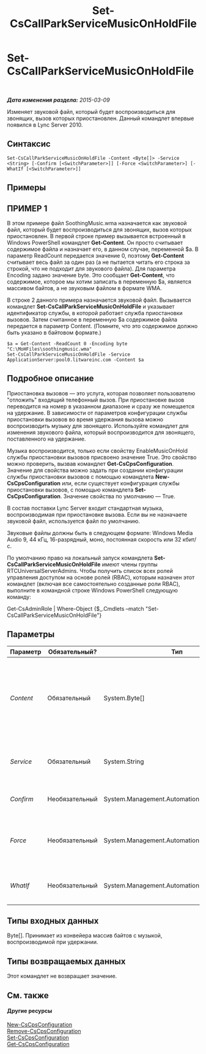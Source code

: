 ﻿---
title: Set-CsCallParkServiceMusicOnHoldFile
TOCTitle: Set-CsCallParkServiceMusicOnHoldFile
ms:assetid: af5e7573-4bfd-47b1-a92b-83b06a537158
ms:mtpsurl: https://technet.microsoft.com/ru-ru/library/Gg412836(v=OCS.15)
ms:contentKeyID: 49310873
ms.date: 05/19/2016
mtps_version: v=OCS.15
ms.translationtype: HT
---

# Set-CsCallParkServiceMusicOnHoldFile

 

_**Дата изменения раздела:** 2015-03-09_

Изменяет звуковой файл, который будет воспроизводиться для звонящих, вызов которых приостановлен. Данный командлет впервые появился в Lync Server 2010.

## Синтаксис

    Set-CsCallParkServiceMusicOnHoldFile -Content <Byte[]> -Service <String> [-Confirm [<SwitchParameter>]] [-Force <SwitchParameter>] [-WhatIf [<SwitchParameter>]]

## Примеры

## ПРИМЕР 1

В этом примере файл SoothingMusic.wma назначается как звуковой файл, который будет воспроизводиться для звонящих, вызов которых приостановлен. В первой строке пример вызывается встроенный в Windows PowerShell командлет **Get-Content**. Он просто считывает содержимое файла и назначает его, в данном случае, переменной $a. В параметр ReadCount передается значение 0, поэтому **Get-Content** считывает весь файл за один раз (а не пытается читать его строка за строкой, что не подходит для звукового файла). Для параметра Encoding задано значение byte. Это сообщает **Get-Content**, что содержимое, которое мы хотим записать в переменную $a, является массивом байтов, а не звуковым файлом в формате WMA.

В строке 2 данного примера назначается звуковой файл. Вызывается командлет **Set-CsCallParkServiceMusicOnHoldFile** и указывает идентификатор службы, в которой работает служба приостановки вызовов. Затем считанное в переменную $a содержимое файла передается в параметр Content. (Помните, что это содержимое должно быть указано в байтовом формате.)

    $a = Get-Content -ReadCount 0 -Encoding byte "C:\MoHFiles\soothingmusic.wma"
    Set-CsCallParkServiceMusicOnHoldFile -Service ApplicationServer:pool0.litwareinc.com -Content $a

## Подробное описание

Приостановка вызовов — это услуга, которая позволяет пользователю "отложить" входящий телефонный вызов. При приостановке вызов переводится на номер в указанном диапазоне и сразу же помещается на удержание. В зависимости от параметров конфигурации службы приостановки вызовов во время удержания вызова можно воспроизводить музыку для звонящего. Используйте командлет для изменения звукового файла, который воспроизводится для звонящего, поставленного на удержание.

Музыка воспроизводится, только если свойству EnableMusicOnHold службы приостановки вызовов присвоено значение True. Это свойство можно проверить, вызвав командлет **Get-CsCpsConfiguration**. Значение для свойства можно задать при создании конфигурации службы приостановки вызовов с помощью командлета **New-CsCpsConfiguration** или, если существует конфигурация службы приостановки вызовов, с помощью командлета **Set-CsCpsConfiguration**. Значение свойства по умолчанию — True.

В состав поставки Lync Server входит стандартная музыка, воспроизводимая при приостановке вызова. Если вы не назначаете звуковой файл, используется файл по умолчанию.

Звуковые файлы должны быть в следующем формате: Windows Media Audio 9, 44 кГц, 16-разрядный, моно, постоянная скорость или 32 кбит/с.

По умолчанию право на локальный запуск командлета **Set-CsCallParkServiceMusicOnHoldFile** имеют члены группы RTCUniversalServerAdmins. Чтобы получить список всех ролей управления доступом на основе ролей (RBAC), которым назначен этот командлет (включая все самостоятельно созданные роли RBAC), выполните в командной строке Windows PowerShell следующую команду:

Get-CsAdminRole | Where-Object {$\_.Cmdlets –match "Set-CsCallParkServiceMusicOnHoldFile"}

## Параметры


<table>
<colgroup>
<col style="width: 25%" />
<col style="width: 25%" />
<col style="width: 25%" />
<col style="width: 25%" />
</colgroup>
<thead>
<tr class="header">
<th>Параметр</th>
<th>Обязательный?</th>
<th>Тип</th>
<th>Описание</th>
</tr>
</thead>
<tbody>
<tr class="odd">
<td><p><em>Content</em></p></td>
<td><p>Обязательный</p></td>
<td><p>System.Byte[]</p></td>
<td><p>Содержимое звукового файла в байтовом формате.</p>
<p>Используйте командлет <strong>Get-Content</strong> для получения содержимого звукового файла в байтовом формате. (Дополнительные сведения см. в подразделе &quot;Примеры&quot; этого раздела.)</p></td>
</tr>
<tr class="even">
<td><p><em>Service</em></p></td>
<td><p>Обязательный</p></td>
<td><p>System.String</p></td>
<td><p>Идентификатор службы, в которой размещена служба приостановки вызовов, например ApplicationServer:pool0.litwareinc.com.</p></td>
</tr>
<tr class="odd">
<td><p><em>Confirm</em></p></td>
<td><p>Необязательный</p></td>
<td><p>System.Management.Automation.SwitchParameter</p></td>
<td><p>Запрашивает подтверждение перед выполнением команды.</p></td>
</tr>
<tr class="even">
<td><p><em>Force</em></p></td>
<td><p>Необязательный</p></td>
<td><p>System.Management.Automation.SwitchParameter</p></td>
<td><p>Подавляет все запросы на подтверждение, которые в противном случае будут отображаться перед применением изменений.</p></td>
</tr>
<tr class="odd">
<td><p><em>WhatIf</em></p></td>
<td><p>Необязательный</p></td>
<td><p>System.Management.Automation.SwitchParameter</p></td>
<td><p>Описывает, что произойдет при выполнении команды без реального выполнения команды.</p></td>
</tr>
</tbody>
</table>


## Типы входных данных

Byte\[\]. Принимает из конвейера массив байтов с музыкой, воспроизводимой при удержании.

## Типы возвращаемых данных

Этот командлет не возвращает значение.

## См. также

#### Другие ресурсы

[New-CsCpsConfiguration](new-cscpsconfiguration.md)  
[Remove-CsCpsConfiguration](remove-cscpsconfiguration.md)  
[Set-CsCpsConfiguration](set-cscpsconfiguration.md)  
[Get-CsCpsConfiguration](get-cscpsconfiguration.md)

